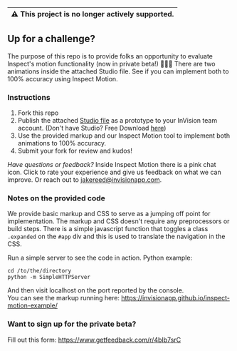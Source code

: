 | :warning: This project is no longer actively supported.
| ---


## Up for a challenge?
The purpose of this repo is to provide folks an opportunity to evaluate Inspect's motion functionality (now in private beta!) 🎉🎉🎉 There are two animations inside the attached Studio file. See if you can implement both to 100% accuracy using Inspect Motion. 

### Instructions
1. Fork this repo
2. Publish the attached [Studio file](https://github.com/InVisionApp/inspect-motion-example/raw/master/inspace-menu.studio) as a prototype to your InVision team account. (Don't have Studio? Free Download [here](https://www.invisionapp.com/studio?_bk=invision%20studio&_bt=274384655020&_bm=e&_bn=g&_bg=54969454014&utm_source=google&utm_campaign=AW_G_NAM_Search_Brand_Studio_EM&utm_medium=paid_search&utm_term=&utm_content=InVision_Studio_EM&hsa_mt=e&hsa_acc=6415086463&hsa_grp=54969454014&hsa_net=adwords&hsa_tgt=kwd-563299681352&hsa_kw=invision%20studio&hsa_ad=274384655020&hsa_ver=3&hsa_src=g&hsa_cam=1424064170&gclid=EAIaIQobChMImK2mqqjN4AIVKLCzCh2AsAw7EAAYASAAEgL6HfD_BwE))
3. Use the provided markup and our Inspect Motion tool to implement both animations to 100% accuracy.
4. Submit your fork for review and kudos!

*Have questions or feedback?*
Inside Inspect Motion there is a pink chat icon. Click to rate your experience and give us feedback on what we can improve. Or reach out to jakereed@invisionapp.com.

### Notes on the provided code
We provide basic markup and CSS to serve as a jumping off point for implementation. The markup and CSS doesn't require any preprocessors or build steps. There is a simple javascript function that toggles a class `.expanded` on the `#app` div and this is used to translate the navigation in the CSS.

Run a simple server to see the code in action. Python example:
```
cd /to/the/directory
python -m SimpleHTTPServer
```
And then visit localhost on the port reported by the console.<br />
You can see the markup running here: https://invisionapp.github.io/inspect-motion-example/

### Want to sign up for the private beta?
Fill out this form: https://www.getfeedback.com/r/4bIb7srC
